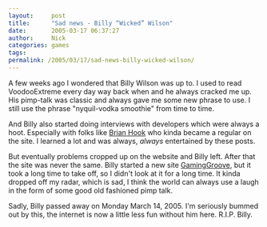 ```yaml
---
layout:     post
title:      "Sad news - Billy “Wicked” Wilson"
date:       2005-03-17 06:37:27
author:     Nick
categories: games
tags:  
permalink: /2005/03/17/sad-news-billy-wicked-wilson/
---
```

    
A few weeks ago I wondered that Billy Wilson was up to. I used to read VoodooExtreme every day way back when and he always cracked me up. His pimp-talk was classic and always gave me some new phrase to use. I still use the phrase "nyquil-vodka smoothie" from time to time.  
  
    
And Billy also started doing interviews with developers which were always a hoot. Especially with folks like [Brian Hook](http://bookofhook.com) who kinda became a regular on the site. I learned a lot and was always, *always* entertained by these posts.  
  
    
But eventually problems cropped up on the website and Billy left. After that the site was never the same. Billy started a new site [GamingGroove](http://gaminggroove.com), but it took a long time to take off, so I didn't look at it for a long time. It kinda dropped off my radar, which is sad, I think the world can always use a laugh in the form of some good old fashioned pimp talk.  
  
    
Sadly, Billy passed away on Monday March 14, 2005. I'm seriously bummed out by this, the internet is now a little less fun without him here. R.I.P. Billy.  


